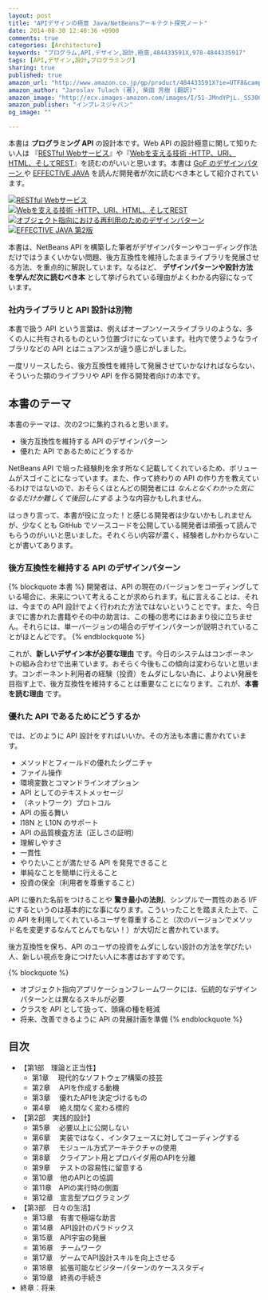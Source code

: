 ```yaml
---
layout: post
title: "APIデザインの極意 Java/NetBeansアーキテクト探究ノート"
date: 2014-08-30 12:40:36 +0900
comments: true
categories: [Architecture]
keywords: "プログラム,API,デザイン,設計,極意,484433591X,978-4844335917"
tags: [API,デザイン,設計,プログラミング]
sharing: true
published: true
amazon_url: "http://www.amazon.co.jp/gp/product/484433591X?ie=UTF8&camp=247&creativeASIN=484433591X&linkCode=xm2&tag=sorehabooks-22"
amazon_author: "Jaroslav Tulach (著), 柴田 芳樹 (翻訳)"
amazon_image: "http://ecx.images-amazon.com/images/I/51-JMndYPjL._SS300_.jpg"
amazon_publisher: "インプレスジャパン"
og_image: ""

---
```


本書は **プログラミング API** の設計本です。Web API の設計極意に関して知りたい人は 『[RESTful Webサービス](http://www.amazon.co.jp/gp/product/4873113539?ie=UTF8&camp=247&creativeASIN=4873113539&linkCode=xm2&tag=sorehabooks-22)』や『[Webを支える技術 -HTTP、URI、HTML、そしてREST](http://www.amazon.co.jp/gp/product/4774142042?ie=UTF8&tag=sorehabooks-22&linkCode=xm2&camp=247&creativeASIN=4774142042)』を読むのがいいと思います。本書は [GoF のデザインパターン
](http://www.amazon.co.jp/gp/product/4797311126?ie=UTF8&camp=247&creativeASIN=4797311126&linkCode=xm2&tag=sorehabooks-22) や [EFFECTIVE JAVA](http://www.amazon.co.jp/gp/product/4621066056?ie=UTF8&camp=247&creativeASIN=4621066056&linkCode=xm2&tag=sorehabooks-22) を読んだ開発者が次に読むべき本として紹介されています。

[![RESTful Webサービス](http://ecx.images-amazon.com/images/I/51ojIhXBP3L._SS140_.jpg)](http://www.amazon.co.jp/gp/product/4873113539?ie=UTF8&camp=247&creativeASIN=4873113539&linkCode=xm2&tag=sorehabooks-22)
[![Webを支える技術 -HTTP、URI、HTML、そしてREST](http://ecx.images-amazon.com/images/I/51qo6pgjaSL._SS140_.jpg)](http://www.amazon.co.jp/gp/product/4774142042?ie=UTF8&tag=sorehabooks-22&linkCode=xm2&camp=247&creativeASIN=4774142042)
[![オブジェクト指向における再利用のためのデザインパターン](http://ecx.images-amazon.com/images/I/61YX3ZDFIwL._SS140_.jpg)](http://www.amazon.co.jp/gp/product/4797311126?ie=UTF8&camp=247&creativeASIN=4797311126&linkCode=xm2&tag=sorehabooks-22)
[![EFFECTIVE JAVA 第2版](http://ecx.images-amazon.com/images/I/91tYrFpKmLL._SS140_.jpg)](http://www.amazon.co.jp/gp/product/4621066056?ie=UTF8&camp=247&creativeASIN=4621066056&linkCode=xm2&tag=sorehabooks-22)

本書は、NetBeans API を構築した筆者がデザインパターンやコーディング作法だけではうまくいかない問題、後方互換性を維持したままライブラリを発展させる方法、を重点的に解説しています。なるほど、 **デザインパターンや設計方法を学んだ次に読むべき本** として挙げられている理由がよくわかる内容になっています。

<!-- more -->

### 社内ライブラリと API 設計は別物

本書で扱う API という言葉は、例えばオープンソースライブラリのような、多くの人に共有されるものという位置づけになっています。社内で使うようなライブラリなどの API とはニュアンスが違う感じがしました。

一度リリースしたら、後方互換性を維持して発展させていかなければならない、そういった類のライブラリや API を作る開発者向けの本です。

## 本書のテーマ

本書のテーマは、次の2つに集約されると思います。

- 後方互換性を維持する API のデザインパターン
- 優れた API であるためにどうするか

NetBeans API で培った経験則を余す所なく記載してくれているため、ボリュームがスゴイことになっています。また、作って終わりの API の作り方を教えているわけではないので、おそらくほとんどの開発者には *なんとなくわかった気になるだけか難しくて後回しにする* ような内容かもしれません。

はっきり言って、本書が役に立った！と感じる開発者は少ないかもしれませんが、少なくとも GitHub でソースコードを公開している開発者は頑張って読んでもらうのがいいと思いました。それくらい内容が濃く、経験者しかわからないことが書いてあります。

### 後方互換性を維持する API のデザインパターン

{% blockquote 本書 %}
開発者は、API の現在のバージョンをコーディングしている場合に、未来について考えることが求められます。私に言えることは、それは、今までの API 設計でよく行われた方法ではないということです。また、今日までに書かれた書籍やその中の助言は、この種の思考にはあまり役に立ちません。それらには、単一バージョンの場合のデザインパターンが説明されていることがほとんどです。
{% endblockquote %}

これが、**新しいデザイン本が必要な理由** です。今日のシステムはコンポーネントの組み合わせで出来ています。おそらく今後もこの傾向は変わらないと思います。コンポーネント利用者の経験（投資）をムダにしない為に、よりよい発展を目指す上で、後方互換性を維持することは重要なことになります。これが、**本書を読む理由** です。

### 優れた API であるためにどうするか

では、どのように API 設計をすればいいか。その方法も本書に書かれています。

- メソッドとフィールドの優れたシグニチャ
- ファイル操作
- 環境変数とコマンドラインオプション
- API としてのテキストメッセージ
- （ネットワーク）プロトコル
- API の振る舞い
- I18N と L10N のサポート
- API の品質検査方法（正しさの証明）
- 理解しやすさ
- 一貫性
- やりたいことが満たせる API を発見できること
- 単純なことを簡単に行えること
- 投資の保全（利用者を尊重すること）

API に優れた名前をつけることや **驚き最小の法則**、シンプルで一貫性のある I/F にするというのは基本的にな事になります。こういったことを踏まえた上で、この API を利用してくれているユーザを尊重すること（次のバージョンでメソッド名を変更するなんてとんでもない！）が大切だと書かれています。

後方互換性を保ち、API のユーザの投資をムダにしない設計の方法を学びたい人、新しい視点を身につけたい人に本書はおすすめです。

{% blockquote %}
- オブジェクト指向アプリケーションフレームワークには、伝統的なデザインパターンとは異なるスキルが必要
- クラスを API として扱って、頭痛の種を軽減
- 将来、改善できるように API の発展計画を準備
{% endblockquote %}


## 目次

- 【第1部　理論と正当性】
    - 第1章　 現代的なソフトウェア構築の技芸
    - 第2章　 APIを作成する動機
    - 第3章　 優れたAPIを決定づけるもの
    - 第4章　 絶え間なく変わる標的
- 【第2部　実践的設計】
    - 第5章　 必要以上に公開しない
    - 第6章　 実装ではなく、インタフェースに対してコーディングする
    - 第7章　 モジュール方式アーキテクチャの使用
    - 第8章　 クライアント用とプロバイダ用のAPIを分離
    - 第9章　 テストの容易性に留意する
    - 第10章　他のAPIとの協調
    - 第11章　APIの実行時の側面
    - 第12章　宣言型プログラミング
- 【第3部　日々の生活】
    - 第13章　有害で極端な助言
    - 第14章　API設計のパラドックス
    - 第15章　API宇宙の発展
    - 第16章　チームワーク
    - 第17章　ゲームでAPI設計スキルを向上させる
    - 第18章　拡張可能なビジターパターンのケーススタディ
    - 第19章　終焉の手続き
- 終章：将来




